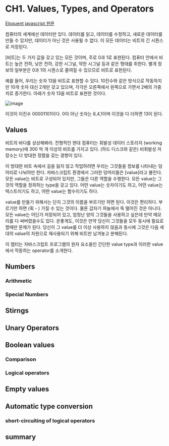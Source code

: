 # CH1. Values, Types, and Operators

[Eloquent javascript 원문](https://eloquentjavascript.net/01_values.html) 
<p>
컴퓨터의 세계에선 데이터만 있다. 데이터를 읽고, 데이터를 수정하고, 새로운 데이터를 만들 수 있지만, 데이터가 아닌 것은 사용될 수 없다. 이 모든 데이터는 비트의 긴 시퀀스로 저장된다.

[비트]는 두 가지 값을 갖고 있는 모든 것이며, 주로 0과 1로 표현된다. 컴퓨터 안에서 비트는 높은 전하, 낮은 전하, 강한 시그널, 약한 시그널 등과 같은 형태를 취한다. 별개 정보의 일부분은 0과 1의 시퀀스로 줄여질 수 있으므로 비트로 표현된다. 

예를 들어, 우리는 숫자 13을 비트로 표현할 수 있다. 10진수와 같은 방식으로 작동하지만 10개 숫자 대신 2개만 갖고 있으며, 각각은 오른쪽에서 왼쪽으로 가면서 2배의 가중치로 증가한다. 아래가 숫자 13을 비트로 표현한 것이다. 

![image](https://user-images.githubusercontent.com/40848630/48070713-ddeb9b80-e21b-11e8-9f7c-b48f7107dfbf.png)

이것이 이진수 00001101이다. 0이 아닌 숫자는 8,4,1이며 이것을 다 더하면 13이 된다. 

## Values
비트의 바다를 상상해봐라. 전형적인 현대 컴퓨터는 휘발성 데이터 스토리지 (working memory)에 300 억 개 이상의 비트를 가지고 있다. (하드 디스크와 같은) 비휘발성 저장소는 더 방대한 정렬을 갖는 경향이 있다.

이 방대한 비트 속에서 길을 잃지 않고 작업하려면 우리는 그것들을 정보를 나타내는 덩어리로 나눠야만 한다. 자바스크립트 환경에서 그러한 덩어리들은 [value]라고 불린다. 모든 value는 비트로 구성되어 있지만, 그들은 다른 역할을 수행한다. 모든 value는 그것의 역할을 정희하는 type을 갖고 있다. 어떤 value는 숫자이기도 하고, 어떤 value는 텍스트이기도 하고, 어떤 value는 함수이기도 하다. 

value를 만들기 위해서는 단지 그것의 이름을 부르기만 하면 된다. 이것은 편리하다. 부르기만 하면 (휙 - ) 가질 수 있는 것이다. 물론 갑자기 하늘에서 뚝 떨어진 것은 아니다. 모든 value는 어딘가 저장되어 있고, 엄청난 양의 그것들을 사용하고 싶은데 만약 메모리를 다 써버렸을수도 있다. 운좋게도, 이것은 만약 당신이 그것들을 모두 동시에 필요로 할때만 문제가 된다. 당신이 그 value를 더 이상 사용하지 않음과 동시에 그것은 다음 세대의 value의 자원으로 재사용되기 위해 비트만 남겨놓고 분해된다. 

이 챕터는 자바스크립트 프로그램의 원자 요소들인 간단한 value type과 이러한 value에서 작동하는 operator를 소개한다. 

## Numbers

### Arithmetic

### Special Numbers

## Stirngs

## Unary Operators

## Boolean values

### Comparison

### Logical operators

## Empty values

## Automatic type conversion

### short-circuiting of logical operators

## summary
